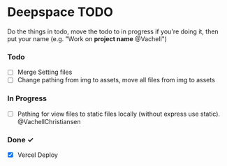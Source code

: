 # Deepspace TODO

Do the things in todo, move the todo to in progress if you're doing it, then put your name (e.g. "Work on **project name** @Vachell")

### Todo

- [ ] Merge Setting files
- [ ] Change pathing from img to assets, move all files from img to assets

### In Progress

- [ ] Pathing for view files to static files locally (without express use static). @VachellChristiansen

### Done ✓

- [x] Vercel Deploy